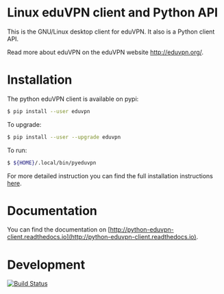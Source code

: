 
Linux eduVPN client and Python API
==================================

This is the GNU/Linux desktop client for eduVPN. It also is a Python client API.

Read more about eduVPN on the eduVPN website http://eduvpn.org/.

Installation
============

The python eduVPN client is available on pypi:

```bash
$ pip install --user eduvpn
```

To upgrade:

```bash
$ pip install --user --upgrade eduvpn
```

To run:

```bash
$ ${HOME}/.local/bin/pyeduvpn
```

For more detailed instruction you can find the full installation instructions [here](http://python-eduvpn-client.readthedocs.io/en/latest/introduction.html#installation).

Documentation
=============

You can find the documentation on [http://python-eduvpn-client.readthedocs.io](http://python-eduvpn-client.readthedocs.io).

Development
===========

[![Build Status](https://travis-ci.org/eduvpn/python-eduvpn-client.svg?branch=master)](https://travis-ci.org/eduvpn/python-eduvpn-client)
